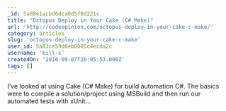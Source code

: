 ```yaml
---
_id: 5a88e1acbd6dca0d5f0d221c
title: "Octopus Deploy in Your Cake (C# Make)"
url: 'http://codeopinion.com/octopus-deploy-in-your-cake-c-make/'
category: articles
slug: 'octopus-deploy-in-your-cake-c-make'
user_id: 5a83ce59d6eb0005c4ecda2c
username: 'bill-s'
createdOn: '2016-09-07T20:05:53.000Z'
tags: []
---
```


I’ve looked at using Cake (C# Make) for build automation C#.  The basics were to compile a solution/project using MSBuild and then run our automated tests with xUnit...
